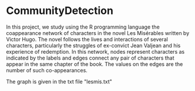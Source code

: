 # CommunityDetection
In this project, we  study using the R programming language the coappearance network of characters in the novel Les Misérables written by Victor Hugo. The novel follows the lives and interactions of several characters, particularly the struggles of ex-convict Jean Valjean and his experience of redemption. In this network, nodes represent characters as indicated by the labels and edges connect any pair of characters that appear in the same chapter of the book. The values on the edges are the number of such co-appearances.

The graph is given in the txt file "lesmis.txt"
